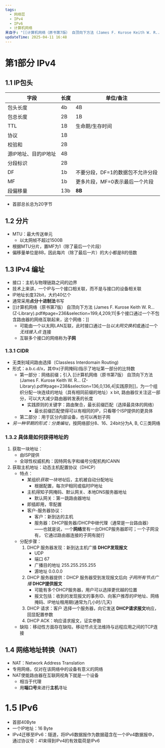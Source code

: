 ```yaml
---
tags:
  - 网络层
  - IPv4
  - IPv6
  - 计算机网络
来自于: "[[计算机网络（原书第7版） 自顶向下方法 (James F. Kurose Keith W. R... (Z-Library).pdf#page=232&selection=179,0,187,3|计算机网络（原书第7版） 自顶向下方法 (James F. Kurose Keith W. R... (Z-Library), page 232]]"
updateTime: 2025-04-11 16:48
---
```

# 第1部分 IPv4  
## 1.1 IP包头  

| 字段           | 长度  | 单位/备注              |
| ------------ | --- | ------------------ |
| 包头长度         | 4b  | 4B                 |
| 包总长度         | 2B  | 1B                 |
| TTL          | 1B  | 生命期/生存时间           |
| 协议           | 1B  |                    |
| 校验和          | 2B  |                    |
| 源IP地址、目的IP地址 | 4B  |                    |
| 分段标识         | 2B  |                    |
| DF           | 1b  | 不要分段，DF=1的数据包不允许分段 |
| MF           | 1b  | 更多片段，MF=0表示最后一个片段  |
| 段偏移量         | 13b | **8B**             |
* 首部总长总为20字节  
## 1.2 分片  
* MTU：最大传送单元  
	* 以太网帧不超过1500B  
* 根据MTU分片，置MF为1（除了最后一个片段）  
* 偏移量单位是8B，因此每片（除了最后一片）的大小都是8的倍数  
## 1.3 IPv4 编址  
* 接口：主机与物理链路之间的边界  
* 技术上来讲，一个IP与一个接口相关联，而不是与接口的设备相关联  
* IP地址长度32bit，大约40亿个  
* 通常采用**点分十进制法**书写  
* [[计算机网络（原书第7版） 自顶向下方法 (James F. Kurose Keith W. R... (Z-Library).pdf#page=236&selection=199,4,209,11|多个接口通过一个不包含路由器的网络互联起来，这个网络：]]   
	* 可能由一个以太网LAN互联，此时接口通过一台*以太网交换机*或通过一个*无线接入点* 连接  
	* 互联多个接口的网络称为**子网**  
### 1.3.1 CIDR  
* 无类别域间路由选择（Classless Interdomain Routing)  
* 形式：a.b.c.d/x，其中x(子网掩码)指示了地址第一部分的比特数  
	* 第一部分：网络前缀；引入 [[计算机网络（原书第7版） 自顶向下方法 (James F. Kurose Keith W. R... (Z-Library).pdf#page=238&selection=136,0,136,4|实践原则]]，为一个组织分配一块连续的地址（具有相同前缀的地址）x bit, 路由器仅关注这一部分，可以大大减少路由器转发表的长度  
		* 实践原则的关键字：路由聚合，最长前缀匹配（选择最具体的网络）  
			* 最长前缀匹配使得可以有相同的IP，只看哪个ISP提供的更具体
	* 第二部分：用于区分内部设备，也可以再划子网  
* *另一种早期的形式：分类编址*，按网络部分8、16、24bit分为A, B, C三类网络  
### 1.3.2 具体是如何获得地址的  
1. 获取一块地址：  
	* 由ISP提供  
	* 全球性权威机构：因特网名字和编号分配机构ICANN  
2. 获取主机地址：动态主机配置协议（DHCP）
	* 特点：
		* 某组织*获取一块地址*后，主机被自动分配地址  
			* 根据配置，每次IP相同或临时IP地址  
		* 主机得知子网掩码、默认网关、本地DNS服务器地址  
			* 默认网关：第一跳路由器地址  
		* 即插即用，零配置  
		* 客户-服务器协议：  
			* 客户：新到达的主机  
			* 服务器：DHCP服务器/DHCP中继代理（通常是一台路由器） ——也就是说，一个**网络**里有一台DHCP服务器即可；一个子网没有， 它通过路由器连接的子网有就行  
	* 分配步骤：  
		1. DHCP 服务器发现：新到达主机广播 **DHCP发现报文**  
			* UDP  
			* 端口 67  
			* 广播目的地址 255.255.255.255  
			* 源地址 0.0.0.0  
		2. DHCP 服务器提供：DHCP 服务器受到发现报文后向 *子网所有节点广播* **DHCP提供报文**  
			* 可能有多个DHCP服务器，用户可以选择更优越的位置  
			* 报文包括：收到的发现报文的事务ID、向客户推荐的IP地址、网络掩码、IP地址租用期(通常为几小时/几天)  
		3. DHCP 请求：客户 选择一个服务器，向它发送 **DHCP请求报文**响应，回显配置参数  
		4. DHCP ACK：响应请求报文，证实参数  
	* 缺陷：移动性方面存在缺陷，移动节点无法维持与远程应用之间的TCP连接  
## 1.4 网络地址转换（NAT)  
- NAT：Network Address Translation  
- 专用网络，仅对在该网络中的设备有意义的网络  
- NAT使能路由器在互联网视角下就是一个设备  
	- 相当于代理  
	- 用**端口号**来进行**主机**寻址  
# 1.5 IPv6  

- 首部40Byte  
- 一个IP地址：16 Byte  
- IPv4迁移至IPv6：隧道，将IPv6数据报作为数据蕴含在一个IPv4数据报中，通过协议号：41来得到IPv4的有效载荷是IPv6  
